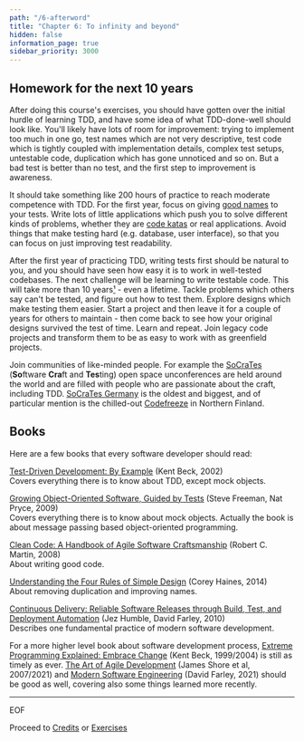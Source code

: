 ```yaml
---
path: "/6-afterword"
title: "Chapter 6: To infinity and beyond"
hidden: false
information_page: true
sidebar_priority: 3000
---
```


## Homework for the next 10 years

After doing this course's exercises, you should have gotten over the initial hurdle of learning TDD, and have some idea of what TDD-done-well should look like. You'll likely have lots of room for improvement: trying to implement too much in one go, test names which are not very descriptive, test code which is tightly coupled with implementation details, complex test setups, untestable code, duplication which has gone unnoticed and so on. But a bad test is better than no test, and the first step to improvement is awareness.

It should take something like 200 hours of practice to reach moderate competence with TDD. For the first year, focus on giving [good names](/1-tdd#test-names-should-be-sentences) to your tests. Write lots of little applications which push you to solve different kinds of problems, whether they are [code katas](https://kata-log.rocks/) or real applications. Avoid things that make testing hard (e.g. database, user interface), so that you can focus on just improving test readability.

After the first year of practicing TDD, writing tests first should be natural to you, and you should have seen how easy it is to work in well-tested codebases. The next challenge will be learning to write testable code. This will take more than 10 years[¹](https://norvig.com/21-days.html) - even a lifetime. Tackle problems which others say can't be tested, and figure out how to test them. Explore designs which make testing them easier. Start a project and then leave it for a couple of years for others to maintain - then come back to see how your original designs survived the test of time. Learn and repeat. Join legacy code projects and transform them to be as easy to work with as greenfield projects.

Join communities of like-minded people. For example the [SoCraTes](https://www.softwarecrafters.org/) (**So**ftware **Cra**ft and **Tes**ting) open space unconferences are held around the world and are filled with people who are passionate about the craft, including TDD. [SoCraTes Germany](https://www.socrates-conference.de/) is the oldest and biggest, and of particular mention is the chilled-out [Codefreeze](https://codefreeze.fi/) in Northern Finland.


## Books

Here are a few books that every software developer should read:

[Test-Driven Development: By Example](https://www.amazon.com/Test-Driven-Development-Kent-Beck/dp/0321146530) (Kent Beck, 2002)<br>
Covers everything there is to know about TDD, except mock objects.

[Growing Object-Oriented Software, Guided by Tests](https://www.amazon.com/Growing-Object-Oriented-Software-Guided-Tests/dp/0321503627) (Steve Freeman, Nat Pryce, 2009)<br>
Covers everything there is to know about mock objects. Actually the book is about message passing based object-oriented programming.

[Clean Code: A Handbook of Agile Software Craftsmanship](https://www.amazon.com/Clean-Code-Handbook-Software-Craftsmanship/dp/0132350882) (Robert C. Martin, 2008)<br>
About writing good code.

[Understanding the Four Rules of Simple Design](https://leanpub.com/4rulesofsimpledesign) (Corey Haines, 2014)<br>
About removing duplication and improving names.

[Continuous Delivery: Reliable Software Releases through Build, Test, and Deployment Automation](https://www.amazon.com/Continuous-Delivery-Deployment-Automation-Addison-Wesley/dp/0321601912) (Jez Humble, David Farley, 2010)<br>
Describes one fundamental practice of modern software development.

For a more higher level book about software development process, [Extreme Programming Explained: Embrace Change](https://www.amazon.com/Extreme-Programming-Explained-Embrace-Change/dp/0321278658) (Kent Beck, 1999/2004) is still as timely as ever. [The Art of Agile Development](https://www.amazon.com/Art-Agile-Development-James-Shore/dp/1492080691) (James Shore et al, 2007/2021) and [Modern Software Engineering](https://www.amazon.com/Modern-Software-Engineering-Discipline-Development/dp/0137314914) (David Farley, 2021) should be good as well, covering also some things learned more recently.

---

EOF

Proceed to [Credits](/credits) or [Exercises](/exercises)
